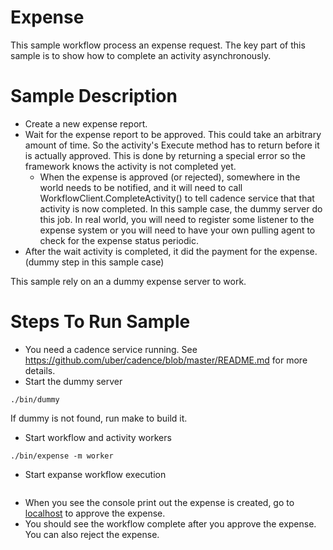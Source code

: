 # Expense
This sample workflow process an expense request. The key part of this sample is to show how to complete an activity asynchronously.

# Sample Description
* Create a new expense report.
* Wait for the expense report to be approved. This could take an arbitrary amount of time. So the activity's Execute method has to return before it is actually approved. This is done by returning a special error so the framework knows the activity is not completed yet. 
  * When the expense is approved (or rejected), somewhere in the world needs to be notified, and it will need to call WorkflowClient.CompleteActivity() to tell cadence service that that activity is now completed. In this sample case, the dummy server do this job. In real world, you will need to register some listener to the expense system or you will need to have your own pulling agent to check for the expense status periodic. 
* After the wait activity is completed, it did the payment for the expense. (dummy step in this sample case)

This sample rely on an a dummy expense server to work.

# Steps To Run Sample
* You need a cadence service running. See https://github.com/uber/cadence/blob/master/README.md for more details.
* Start the dummy server 
```
./bin/dummy
```
If dummy is not found, run make to build it.
* Start workflow and activity workers
```
./bin/expense -m worker
```
* Start expanse workflow execution
```./bin/expense -m trigger
```
* When you see the console print out the expense is created, go to [localhost](http://localhost:8080/list) to approve the expense.
* You should see the workflow complete after you approve the expense. You can also reject the expense.
